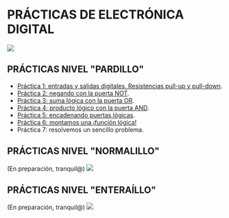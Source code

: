 # PRÁCTICAS DE ELECTRÓNICA DIGITAL
![](http://universitariosmagazine.com/site/images/easyblog_articles/468/EDIGI1.jpg)

## PRÁCTICAS NIVEL "PARDILLO"
- [Práctica 1: entradas y salidas digitales. Resistencias pull-up y pull-down](https://www.tinkercad.com/things/2R9DWOwfjOF).
- [Práctica 2: negando con la puerta NOT](https://www.tinkercad.com/things/i1h5K1Ge3kF).
- [Práctica 3: suma lógica con la puerta OR](https://www.tinkercad.com/things/3lCMxIsR8j2).
- [Práctica 4: producto lógico con la puerta AND](https://www.tinkercad.com/things/7PQov7gR0DS).
- [Práctica 5: encadenando puertas lógicas](https://www.tinkercad.com/things/cdIJVCazcBN).
- [Práctica 6: montamos una ¡función lógica!](https://www.tinkercad.com/things/4fJ3i9ZxRpB)
- Práctica 7: resolvemos un sencillo problema.

## PRÁCTICAS NIVEL "NORMALILLO"
(En preparación, tranquil@)
![](https://es.wikipedia.org/wiki/Archivo:En_construccion.jpg)

## PRÁCTICAS NIVEL "ENTERAÍLLO"
(En preparación, tranquil@)
![](https://es.wikipedia.org/wiki/Archivo:En_construccion.jpg)
